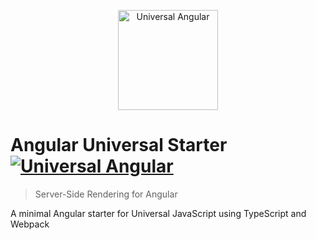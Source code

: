 <p align="center">
  <img src="https://cloud.githubusercontent.com/assets/1016365/10639063/138338bc-7806-11e5-8057-d34c75f3cafc.png" alt="Universal Angular" height="160"/>
</p>

# Angular Universal Starter [![Universal Angular](https://img.shields.io/badge/universal-angular2-brightgreen.svg?style=flat)](https://github.com/angular/universal)
> Server-Side Rendering for Angular

A minimal Angular starter for Universal JavaScript using TypeScript and Webpack


